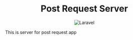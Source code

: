 <h1 align="center">Post Request Server</h1>


<p align="center">    <img src="https://github.com/NchyG/post-request-server/workflows/Laravel/badge.svg" alt="Laravel" > </p>


This is server for post request app

